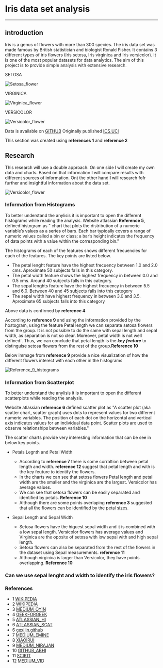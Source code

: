 # Iris data set analysis

***

## introduction

Iris is a genus of flowers with more than 300 species.  The iris data set was made famous by British statistician and biologist Ronald Fisher. It contains 3 different types of iris flowers (Iris setosa, Iris virginica and Iris versicolor). It is one of the most popular datasets for data analytics. The aim of this project is to provide simple analysis with extensive research.

SETOSA

![Setosa_flower](https://upload.wikimedia.org/wikipedia/commons/a/a7/Irissetosa1.jpg)

VIRGINICA

![Virginica_flower](https://upload.wikimedia.org/wikipedia/commons/thumb/f/f8/Iris_virginica_2.jpg/1200px-Iris_virginica_2.jpg)

VERSICOLOR

![Versicolor_flower](https://upload.wikimedia.org/wikipedia/commons/2/27/Blue_Flag%2C_Ottawa.jpg)



Data is available on [GITHUB](https://raw.githubusercontent.com/mwaskom/seaborn-data/master/iris.csv)
Originally published [ICS.UCI](https://archive.ics.uci.edu/dataset/53/iris)

This section was created using **references 1** and **reference 2**

## Research

This research will use a double approach. On one side I will create my own data and charts. Based on that information I will compare results with different sources of information. Ont the other hand I will research fofr further and insightful information about the data set.

![Versicolor_flower](https://editor.analyticsvidhya.com/uploads/51518iris%20img1.png)

### Information from Histograms 

To better understand the anylisis it is important to open the different histograms while reading the analysis.
Website atlassian **Reference 5**, defined histogram as " chart that plots the distribution of a numeric variable’s values as a series of bars. Each bar typically covers a range of numeric values called a bin or class; a bar’s height indicates the frequency of data points with a value within the corresponding bin."

The histograms of each of the features shows different frecuencies for each of the features. The key points are listed below.

* The petal lenght feature have the highest frecuency  between 1.0 and 2.0 cms. Aproximate 50 subjects falls in this category.
* The petal width feature shows the highest frequency in between 0.0 and 0.5 cms. Around 40 subjects falls in this category.
* The sepal lenghts feature have the highest frecuency in between 5.5 and 6.0. Between 40 and 45 subjects falls into this category
* The sepal width have highest frequency in between 3.0 and 3.5. Aproximate  65 subjects falls into this category

Above data is confirmed by **reference 4**

According to **reference 9** and using the information provided by the hostogram, using the feature Petal length we can separate setosa flowers from the group. It is not possible to do the same with sepal length and sepal width, as separation is not so clear. Moreover, petal width is not well defined`. Thus, we can conclude that petal length is the ***key feature*** to distinguise setosa flowers from the rest of the group.**Reference 10** 

Below immage from **reference 9** provide a nice visualization of how the different flowers interect with each other in the histograms

![Reference_9_histograms](https://miro.medium.com/v2/resize:fit:640/format:webp/1*xkh0rvkNAAo59x9Lgcvq7A.jpeg)


### Information from Scatterplot

To better understand the anylisis it is important to open the different scatterplots while reading the analysis.

Website atlassian **reference 6** defined scatter plot  as "A scatter plot (aka scatter chart, scatter graph) uses dots to represent values for two different numeric variables. The position of each dot on the horizontal and vertical axis indicates values for an individual data point. Scatter plots are used to observe relationships between variables."

The scatter charts provide very interesting information that can be see in below key points.

* Petals Legnth and Petal Width
    * According to **reference 7** there is some corraltion between petal length and width. **reference 12** suggest that petal length and with is the key feuture to identify the flowers.
    * In the charts we can see that setosa flowers Petal length and petal width are the smaller and the virginica are the largest. Versicolor has average values. 
    * We can see that setosa flowers can be easily separated and identified by petals. **Reference 10**
    * Although there are some points overlaping **reference 3** suggested that all the flowers can be identified by the petal sizes.

* Sepal Length and Sepal Width
    * Setosa flowers have the higuest sepal width and it is combined with a low sepal length. Versicolor flowers has average values and Virginica are the oposite of setosa with low sepal with and high sepal length.
    * Setosa flowers can also be separated from the rest of the flowers in the dataset using Sepal measurements. **reference 11**
    * Although virginica is larger than Versicolor, they have points overlapping. **Reference 10**

### Can we use sepal lenght and width to identify the iris flowers?



### References

* 1  [WIKIPEDIA](https://en.wikipedia.org/wiki/Iris_(plant))
* 2  [WIKIPEDIA](https://en.wikipedia.org/wiki/Iris_flower_data_set)
* 3  [MEDIUM_OYIN](https://medium.com/@OyinWoyin/insights-from-the-iris-data-set-e149f0b6941f)
* 4  [GEEKFORGEEK](https://www.geeksforgeeks.org/exploratory-data-analysis-on-iris-dataset/)
* 5  [ATLASSIAN_HI](https://www.atlassian.com/data/charts/histogram-complete-guide#:~:text=What%20is%20a%20histogram%3F,value%20within%20the%20corresponding%20bin.)
* 6  [ATLASSIAN_SCAT](https://www.atlassian.com/data/charts/what-is-a-scatter-plot)
* 6  [gexijin.github](https://gexijin.github.io/learnR/step-into-r-programmingthe-iris-flower-dataset.html)
* 7  [MEDIUM_EMINE](https://eminebozkus.medium.com/exploring-the-iris-flower-dataset-4e000bcc266c)
* 8  [XIAOIRUI](https://xiaorui.site/Data-Mining-R/lecture/2.B_EDA_Vis.html)
* 9  [MEDIUM_NIRAJAN](https://medium.com/@nirajan.acharya666/exploratory-data-analysis-of-iris-dataset-9c0df76771df)
* 10 [GITHUB_ABHI](https://github.com/abhikumar22/Exploratory-Data-Analysis-on-IRIS-Dataset/blob/master/EDA_Flower.ipynb)
* 11 [SCIKIT](https://scikit-learn.org/stable/auto_examples/datasets/plot_iris_dataset.html#:~:text=Scatter%20Plot%20of%20the%20Iris%20dataset,-import%20matplotlib.pyplot&text=You%20can%20already%20see%20a,the%20Versicolor%20and%20Virginica%20types.)
* 12 [MEDIUM_VID](https://medium.com/analytics-vidhya/exploratory-data-analysis-iris-dataset-32d09a52f322)
